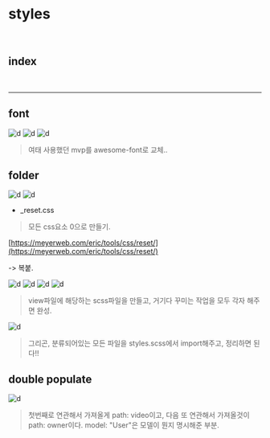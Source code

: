 # styles



<br>

## index






<br>


---


## font


![d](/Image/Express/y1.PNG)
![d](/Image/Express/y2.PNG)
![d](/Image/Express/y3.PNG)

> 여태 사용했던 mvp를  awesome-font로 교체..


## folder

![d](/Image/Express/y4.PNG)
![d](/Image/Express/y5.PNG)


* _reset.css

> 모든 css요소 0으로 만들기.

[https://meyerweb.com/eric/tools/css/reset/](https://meyerweb.com/eric/tools/css/reset/)

-> 복붙.


![d](/Image/Express/y6.PNG)
![d](/Image/Express/y7.PNG)
![d](/Image/Express/y8.PNG)
![d](/Image/Express/y9.PNG)

> view파일에 해당하는 scss파일을 만들고, 거기다 꾸미는 작업을 모두 각자 해주면 완성.



![d](/Image/Express/y10.PNG)

> 그리곤, 분류되어있는 모든 파일을 styles.scss에서 import해주고, 정리하면 된다!!




## double populate

![d](/Image/Express/y11.PNG)

> 첫번째로 연관해서 가져올게 path: video이고, 다음 또 연관해서 가져올것이 path: owner이다.
> model: "User"은 모델이 뭔지 명시해준 부분.












































